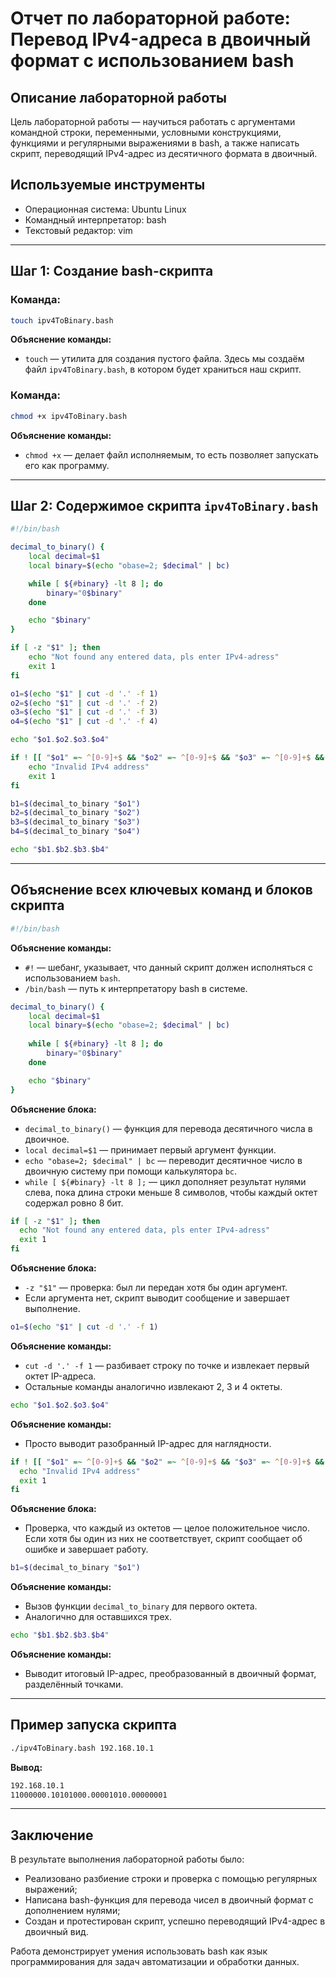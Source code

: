 # Отчет по лабораторной работе: Перевод IPv4-адреса в двоичный формат с использованием bash

## Описание лабораторной работы

Цель лабораторной работы — научиться работать с аргументами командной строки, переменными, условными конструкциями, функциями и регулярными выражениями в bash, а также написать скрипт, переводящий IPv4-адрес из десятичного формата в двоичный.

## Используемые инструменты

- Операционная система: Ubuntu Linux
- Командный интерпретатор: bash
- Текстовый редактор: vim

---

## Шаг 1: Создание bash-скрипта

### Команда:
```bash
touch ipv4ToBinary.bash
```
**Объяснение команды:**
- `touch` — утилита для создания пустого файла. Здесь мы создаём файл `ipv4ToBinary.bash`, в котором будет храниться наш скрипт.

### Команда:
```bash
chmod +x ipv4ToBinary.bash
```
**Объяснение команды:**
- `chmod +x` — делает файл исполняемым, то есть позволяет запускать его как программу.

---

## Шаг 2: Содержимое скрипта `ipv4ToBinary.bash`

```bash
#!/bin/bash

decimal_to_binary() {
    local decimal=$1
    local binary=$(echo "obase=2; $decimal" | bc)

    while [ ${#binary} -lt 8 ]; do
        binary="0$binary"
    done

    echo "$binary"
}

if [ -z "$1" ]; then 
    echo "Not found any entered data, pls enter IPv4-adress"
    exit 1
fi

o1=$(echo "$1" | cut -d '.' -f 1)
o2=$(echo "$1" | cut -d '.' -f 2)
o3=$(echo "$1" | cut -d '.' -f 3)
o4=$(echo "$1" | cut -d '.' -f 4)

echo "$o1.$o2.$o3.$o4"

if ! [[ "$o1" =~ ^[0-9]+$ && "$o2" =~ ^[0-9]+$ && "$o3" =~ ^[0-9]+$ && "$o4" =~ ^[0-9]+$ ]]; then
    echo "Invalid IPv4 address"
    exit 1
fi

b1=$(decimal_to_binary "$o1")
b2=$(decimal_to_binary "$o2")
b3=$(decimal_to_binary "$o3")
b4=$(decimal_to_binary "$o4")

echo "$b1.$b2.$b3.$b4"
```

---

## Объяснение всех ключевых команд и блоков скрипта

```bash
#!/bin/bash
```
**Объяснение команды:**
- `#!` — шебанг, указывает, что данный скрипт должен исполняться с использованием `bash`.
- `/bin/bash` — путь к интерпретатору bash в системе.

```bash
decimal_to_binary() {
    local decimal=$1
    local binary=$(echo "obase=2; $decimal" | bc)
    
    while [ ${#binary} -lt 8 ]; do
        binary="0$binary"
    done

    echo "$binary"
}
```
**Объяснение блока:**
- `decimal_to_binary()` — функция для перевода десятичного числа в двоичное.
- `local decimal=$1` — принимает первый аргумент функции.
- `echo "obase=2; $decimal" | bc` — переводит десятичное число в двоичную систему при помощи калькулятора `bc`.
- `while [ ${#binary} -lt 8 ];` — цикл дополняет результат нулями слева, пока длина строки меньше 8 символов, чтобы каждый октет содержал ровно 8 бит.

```bash
if [ -z "$1" ]; then
  echo "Not found any entered data, pls enter IPv4-adress"
  exit 1
fi
```
**Объяснение блока:**
- `-z "$1"` — проверка: был ли передан хотя бы один аргумент.
- Если аргумента нет, скрипт выводит сообщение и завершает выполнение.

```bash
o1=$(echo "$1" | cut -d '.' -f 1)
```
**Объяснение команды:**
- `cut -d '.' -f 1` — разбивает строку по точке и извлекает первый октет IP-адреса.
- Остальные команды аналогично извлекают 2, 3 и 4 октеты.

```bash
echo "$o1.$o2.$o3.$o4"
```
**Объяснение команды:**
- Просто выводит разобранный IP-адрес для наглядности.

```bash
if ! [[ "$o1" =~ ^[0-9]+$ && "$o2" =~ ^[0-9]+$ && "$o3" =~ ^[0-9]+$ && "$o4" =~ ^[0-9]+$ ]]; then
  echo "Invalid IPv4 address"
  exit 1
fi
```
**Объяснение блока:**
- Проверка, что каждый из октетов — целое положительное число. Если хотя бы один из них не соответствует, скрипт сообщает об ошибке и завершает работу.

```bash
b1=$(decimal_to_binary "$o1")
```
**Объяснение команды:**
- Вызов функции `decimal_to_binary` для первого октета.
- Аналогично для оставшихся трех.

```bash
echo "$b1.$b2.$b3.$b4"
```
**Объяснение команды:**
- Выводит итоговый IP-адрес, преобразованный в двоичный формат, разделённый точками.

---

## Пример запуска скрипта

```bash
./ipv4ToBinary.bash 192.168.10.1
```
**Вывод:**
```bash
192.168.10.1
11000000.10101000.00001010.00000001
```

---

## Заключение

В результате выполнения лабораторной работы было:
- Реализовано разбиение строки и проверка с помощью регулярных выражений;
- Написана bash-функция для перевода чисел в двоичный формат с дополнением нулями;
- Создан и протестирован скрипт, успешно переводящий IPv4-адрес в двоичный вид.

Работа демонстрирует умения использовать bash как язык программирования для задач автоматизации и обработки данных.

